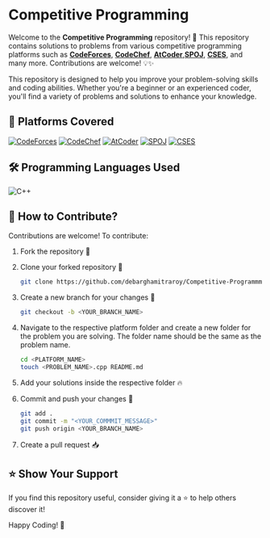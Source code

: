 # Competitive Programming

Welcome to the **Competitive Programming** repository! 🚀 This repository contains solutions to problems from various competitive programming platforms such as **[CodeForces][def1]**, **[CodeChef][def2]**, **[AtCoder][def3]**,**[SPOJ][def4]**, **[CSES][def5]**, and many more.
Contributions are welcome! 💡✨

This repository is designed to help you improve your problem-solving skills and coding abilities. Whether you're a beginner or an experienced coder, you'll find a variety of problems and solutions to enhance your knowledge.

## 🚀 Platforms Covered

[![CodeForces][def6]][def1]
[![CodeChef][def7]][def2]
[![AtCoder][def8]][def3]
[![SPOJ][def9]][def4]
[![CSES][def10]][def5]

## 🛠️ Programming Languages Used

![C++][def11]

## 📝 How to Contribute?

Contributions are welcome! To contribute:

1. Fork the repository 📌
2. Clone your forked repository 🎯

   ```bash
   git clone https://github.com/debarghamitraroy/Competitive-Programmming.git
   ```

3. Create a new branch for your changes 🌱

   ```bash
   git checkout -b <YOUR_BRANCH_NAME>
   ```

4. Navigate to the respective platform folder and create a new folder for the problem you are solving. The folder name should be the same as the problem name.

   ```bash
   cd <PLATFORM_NAME>
   touch <PROBLEM_NAME>.cpp README.md
   ```

5. Add your solutions inside the respective folder 🔥

6. Commit and push your changes 🚀

   ```bash
   git add .
   git commit -m "<YOUR_COMMMIT_MESSAGE>"
   git push origin <YOUR_BRANCH_NAME>
   ```

7. Create a pull request 📥

## ⭐ Show Your Support

If you find this repository useful, consider giving it a ⭐ to help others discover it!

Happy Coding! 🚀

[def1]: https://codeforces.com/
[def2]: https://www.codechef.com/
[def3]: https://atcoder.jp/
[def4]: https://www.spoj.com/
[def5]: https://cses.fi/
[def6]: https://img.shields.io/badge/codeforces-black?style=for-the-badge&logo=codeforces&logoColor=%231F8ACB
[def7]: https://img.shields.io/badge/codechef-black?style=for-the-badge&logo=codechef&logoColor=%235B4638
[def8]: https://img.shields.io/badge/atcoder-black?style=for-the-badge
[def9]: https://img.shields.io/badge/spoj-black?style=for-the-badge&logo=spoj&logoColor=%23337AB7
[def10]: https://img.shields.io/badge/cses-black?style=for-the-badge
[def11]: https://img.shields.io/badge/c%2B%2B-black?style=for-the-badge&logo=cplusplus&logoColor=%2300599C
